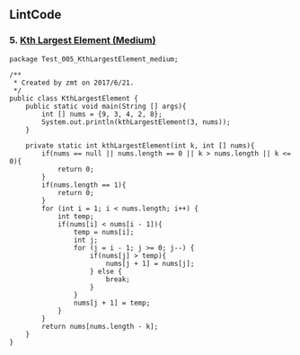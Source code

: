 ## LintCode
### 5. <a href="http://lintcode.com/problem/kth-largest-element"> Kth Largest Element (Medium) </a>
	
	package Test_005_KthLargestElement_medium;

	/**
	 * Created by zmt on 2017/6/21.
	 */
	public class KthLargestElement {
	    public static void main(String [] args){
	        int [] nums = {9, 3, 4, 2, 8};
	        System.out.println(kthLargestElement(3, nums));
	    }
	
	    private static int kthLargestElement(int k, int [] nums){
	        if(nums == null || nums.length == 0 || k > nums.length || k <= 0){
	            return 0;
	        }
	        if(nums.length == 1){
	            return 0;
	        }
	        for (int i = 1; i < nums.length; i++) {
	            int temp;
	            if(nums[i] < nums[i - 1]){
	                temp = nums[i];
	                int j;
	                for (j = i - 1; j >= 0; j--) {
	                    if(nums[j] > temp){
	                        nums[j + 1] = nums[j];
	                    } else {
	                        break;
	                    }
	                }
	                nums[j + 1] = temp;
	            }
	        }
	        return nums[nums.length - k];
	    }
	}
